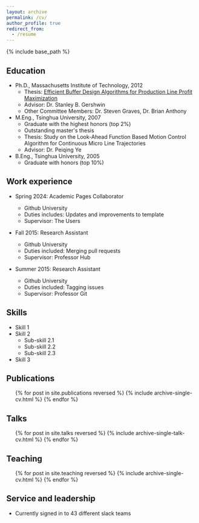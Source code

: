 ```yaml
---
layout: archive
permalink: /cv/
author_profile: true
redirect_from:
  - /resume
---
```

{% include base_path %}

Education
------
* Ph.D., Massachusetts Institute of Technology, 2012
  - Thesis: <a href="http://web.mit.edu/manuf-sys/www/oldcell1/theses/Shi-PhD-Thesis.pdf">Efficient Buffer Design Algorithms for Production Line Profit Maximization</a>
  - Advisor: Dr. Stanley B. Gershwin
  - Other Committee Members: Dr. Steven Graves, Dr. Brian Anthony
* M.Eng., Tsinghua University, 2007
  - Graduate with the highest honors (top 2%)
  - Outstanding master's thesis
  - Thesis: Study on the Look-Ahead Function Based Motion Control Algorithm for Continuous Micro Line Trajectories
  - Advisor: Dr. Peiqing Ye
* B.Eng., Tsinghua University, 2005
  - Graduate with honors (top 10%)

Work experience
------
* Spring 2024: Academic Pages Collaborator
  * Github University
  * Duties includes: Updates and improvements to template
  * Supervisor: The Users

* Fall 2015: Research Assistant
  * Github University
  * Duties included: Merging pull requests
  * Supervisor: Professor Hub

* Summer 2015: Research Assistant
  * Github University
  * Duties included: Tagging issues
  * Supervisor: Professor Git
  
Skills
------
* Skill 1
* Skill 2
  * Sub-skill 2.1
  * Sub-skill 2.2
  * Sub-skill 2.3
* Skill 3

Publications
------
  <ul>{% for post in site.publications reversed %}
    {% include archive-single-cv.html %}
  {% endfor %}</ul>
  
Talks
------
  <ul>{% for post in site.talks reversed %}
    {% include archive-single-talk-cv.html  %}
  {% endfor %}</ul>
  
Teaching
------
  <ul>{% for post in site.teaching reversed %}
    {% include archive-single-cv.html %}
  {% endfor %}</ul>
  
Service and leadership
------
* Currently signed in to 43 different slack teams

